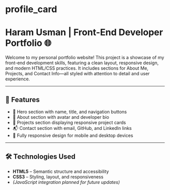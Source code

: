 # profile_card
# Haram Usman | Front-End Developer Portfolio 🌐

Welcome to my personal portfolio website! This project is a showcase of my front-end development skills, featuring a clean layout, responsive design, and modern HTML/CSS practices. It includes sections for About Me, Projects, and Contact Info—all styled with attention to detail and user experience.

---

## 🚀 Features

- 🎯 Hero section with name, title, and navigation buttons
- 👤 About section with avatar and developer bio
- 🧩 Projects section displaying responsive project cards
- 📬 Contact section with email, GitHub, and LinkedIn links
- 📱 Fully responsive design for mobile and desktop devices

---

## 🛠️ Technologies Used

- **HTML5** – Semantic structure and accessibility
- **CSS3** – Styling, layout, and responsiveness
- *(JavaScript integration planned for future updates)*


